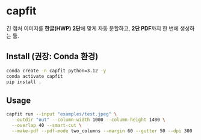 # capfit

긴 캡처 이미지를 **한글(HWP) 2단**에 맞게 자동 분할하고, **2단 PDF**까지 한 번에 생성하는 툴.

## Install (권장: Conda 환경)
```bash
conda create -n capfit python=3.12 -y
conda activate capfit
pip install .
```

## Usage
```bash
capfit run --input "examples/test.jpeg" \
  --outdir "out" --column-width 1000 --column-height 1400 \
  --overlap 40 --smart-cut \
  --make-pdf --pdf-mode two_columns --margin 60 --gutter 50 --dpi 300
```
